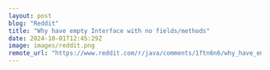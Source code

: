 ```yaml
---
layout: post
blog: "Reddit"
title: "Why have empty Interface with no fields/methods"
date: 2024-10-01T12:45:29Z
image: images/reddit.png
remote_url: "https://www.reddit.com/r/java/comments/1ftn6n6/why_have_empty_interface_with_no_fieldsmethods/"
---
```


